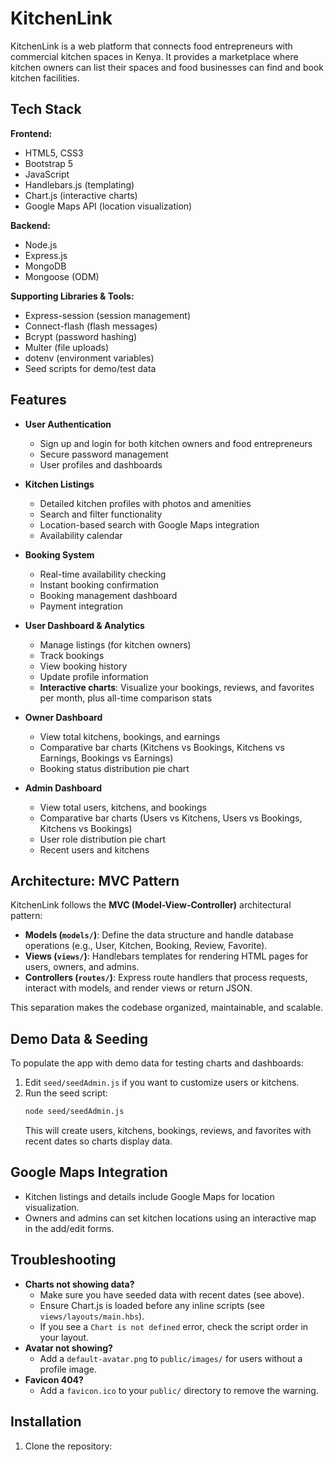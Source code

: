 # KitchenLink

KitchenLink is a web platform that connects food entrepreneurs with commercial kitchen spaces in Kenya. It provides a marketplace where kitchen owners can list their spaces and food businesses can find and book kitchen facilities.

## Tech Stack

**Frontend:**
- HTML5, CSS3
- Bootstrap 5
- JavaScript
- Handlebars.js (templating)
- Chart.js (interactive charts)
- Google Maps API (location visualization)

**Backend:**
- Node.js
- Express.js
- MongoDB
- Mongoose (ODM)

**Supporting Libraries & Tools:**
- Express-session (session management)
- Connect-flash (flash messages)
- Bcrypt (password hashing)
- Multer (file uploads)
- dotenv (environment variables)
- Seed scripts for demo/test data

## Features

- **User Authentication**
  - Sign up and login for both kitchen owners and food entrepreneurs
  - Secure password management
  - User profiles and dashboards

- **Kitchen Listings**
  - Detailed kitchen profiles with photos and amenities
  - Search and filter functionality
  - Location-based search with Google Maps integration
  - Availability calendar

- **Booking System**
  - Real-time availability checking
  - Instant booking confirmation
  - Booking management dashboard
  - Payment integration

- **User Dashboard & Analytics**
  - Manage listings (for kitchen owners)
  - Track bookings
  - View booking history
  - Update profile information
  - **Interactive charts**: Visualize your bookings, reviews, and favorites per month, plus all-time comparison stats

- **Owner Dashboard**
  - View total kitchens, bookings, and earnings
  - Comparative bar charts (Kitchens vs Bookings, Kitchens vs Earnings, Bookings vs Earnings)
  - Booking status distribution pie chart

- **Admin Dashboard**
  - View total users, kitchens, and bookings
  - Comparative bar charts (Users vs Kitchens, Users vs Bookings, Kitchens vs Bookings)
  - User role distribution pie chart
  - Recent users and kitchens

## Architecture: MVC Pattern

KitchenLink follows the **MVC (Model-View-Controller)** architectural pattern:

- **Models (`models/`)**: Define the data structure and handle database operations (e.g., User, Kitchen, Booking, Review, Favorite).
- **Views (`views/`)**: Handlebars templates for rendering HTML pages for users, owners, and admins.
- **Controllers (`routes/`)**: Express route handlers that process requests, interact with models, and render views or return JSON.

This separation makes the codebase organized, maintainable, and scalable.

## Demo Data & Seeding

To populate the app with demo data for testing charts and dashboards:

1. Edit `seed/seedAdmin.js` if you want to customize users or kitchens.
2. Run the seed script:
   ```bash
   node seed/seedAdmin.js
   ```
   This will create users, kitchens, bookings, reviews, and favorites with recent dates so charts display data.

## Google Maps Integration
- Kitchen listings and details include Google Maps for location visualization.
- Owners and admins can set kitchen locations using an interactive map in the add/edit forms.

## Troubleshooting

- **Charts not showing data?**
  - Make sure you have seeded data with recent dates (see above).
  - Ensure Chart.js is loaded before any inline scripts (see `views/layouts/main.hbs`).
  - If you see a `Chart is not defined` error, check the script order in your layout.
- **Avatar not showing?**
  - Add a `default-avatar.png` to `public/images/` for users without a profile image.
- **Favicon 404?**
  - Add a `favicon.ico` to your `public/` directory to remove the warning.

## Installation

1. Clone the repository:
   ```